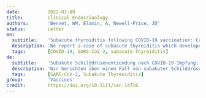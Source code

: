 ```yaml
---
date:          2022-03-09
title:         Clinical Endocrinology
authors:       'Bennet, WM, Elamin, A, Newell-Price, JD'
status:        Letter
en:
  subtitle:    'Subacute thyroiditis following COVID-19 vaccination: Case report and Society for Endocrinology survey'
  description: 'We report a case of subacute thyroiditis which developed following COVID-19 vaccination and 17 additional cases also presenting after COVID-19 vaccination. … Case reports and small case series of subacute thyroiditis following COVID-19 vaccination have recently been described. Endocrinologists need to be aware of potential vaccine sequalae when managing thyrotoxic patients, including the heightened risk that thyrotoxicosis following COVID-19 vaccination will result from a potentially self-limiting subacute thyroiditis. It has also been reported that Graves’ disease can develop shortly following COVID-19 vaccination. With billions of COVID-19 vaccine doses administered to date, and a background subacute thyroiditis incidence of 4.9 per 100,000, there remains a caveat that the cases in our survey may have arisen by chance. However, SARS-CoV-2 vaccines were developed under emergency conditions and the original clinical trials exceptionally consisted of simultaneous phases 1, 2 and 3. Furthermore, the individuals in the placebo arms of the trials have been offered the vaccine, thus randomized control groups do not exist. Systematic monitoring of the general population has not occurred so potential side effects may have been overlooked. Clinicians managing diseases other than COVID-19 do not usually document the COVID-19 vaccination history. Accordingly, a possible link may easily be missed, and adverse effects underestimated.'
  tags:        [COVID-19, SARS-CoV-2, subacute thyroiditis]
de:
  subtitle:    'Subakute Schilddrüsenentzündung nach COVID-19-Impfung: Fallbericht und Umfrage der Gesellschaft für Endokrinologie'
  description: 'Wir berichten über einen Fall von subakuter Schilddrüsenentzündung, die sich nach einer COVID-19-Impfung entwickelte, sowie über 17 weitere Fälle, die ebenfalls nach einer COVID-19-Impfung auftraten. … Kürzlich wurden Fallberichte und kleine Fallserien von subakuter Thyreoiditis nach einer COVID-19-Impfung beschrieben. Endokrinologen müssen sich bei der Behandlung thyreotoxischer Patienten über mögliche Impfstofffolgen im Klaren sein, einschließlich des erhöhten Risikos, dass eine Thyreotoxikose nach einer COVID-19-Impfung zu einer potenziell selbstlimitierenden subakuten Thyreoiditis führt. Es wurde auch berichtet, dass kurz nach einer COVID-19-Impfung ein Morbus Basedow auftreten kann. Angesichts der Milliarden von bisher verabreichten COVID-19-Impfstoffdosen und einer Hintergrundinzidenz der subakuten Thyreoiditis von 4,9 pro 100.000 bleibt der Vorbehalt bestehen, dass die Fälle in unserer Untersuchung zufällig aufgetreten sein könnten. Allerdings wurden die SARS-CoV-2-Impfstoffe unter Notfallbedingungen entwickelt, und die ursprünglichen klinischen Studien bestanden ausnahmsweise aus den gleichzeitigen Phasen 1, 2 und 3. Außerdem wurde den Personen in den Placebo-Armen der Studien der Impfstoff angeboten, so dass es keine randomisierten Kontrollgruppen gibt. Eine systematische Überwachung der Allgemeinbevölkerung hat nicht stattgefunden, so dass mögliche Nebenwirkungen übersehen worden sein könnten. Kliniker, die andere Krankheiten als COVID-19 behandeln, dokumentieren in der Regel nicht die COVID-19-Impfgeschichte. Daher kann ein möglicher Zusammenhang leicht übersehen und die Nebenwirkungen unterschätzt werden.' 
  tags:        [SARS-CoV-2, Subakute Thyreoiditis]
group:         'Vaccines'
credit:        https://doi.org/10.1111/cen.14716
---
```

